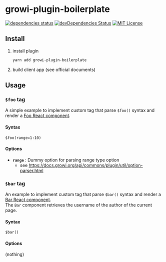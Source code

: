 # growi-plugin-boilerplate

[![dependencies status](https://david-dm.org/weseek/growi-plugin-boilerplate.svg)](https://david-dm.org/weseek/growi-plugin-boilerplate)
[![devDependencies Status](https://david-dm.org/weseek/growi-plugin-boilerplate/dev-status.svg)](https://david-dm.org/weseek/growi-plugin-boilerplate?type=dev)
[![MIT License](http://img.shields.io/badge/license-MIT-blue.svg?style=flat)](LICENSE)

Install
--------

1. install plugin

    ```bash
    yarn add growi-plugin-boilerplate
    ```

1. build client app (see official documents)


Usage
------

### `$foo` tag

A simple example to implement custom tag that parse `$foo()` syntax and render a [Foo React component](https://github.com/weseek/growi-plugin-boilerplate/blob/master/src/client/js/components/Foo.jsx).

#### Syntax

```
$foo(range=1:10)
```

#### Options

- **`range`** : Dummy option for parsing range type option
    - see https://docs.growi.org/api/commons/plugin/util/option-parser.html


### `$bar` tag

An example to implement custom tag that parse `$bar()` syntax and render a [Bar React component](https://github.com/weseek/growi-plugin-boilerplate/blob/master/src/client/js/components/Bar.jsx).  
The `Bar` component retrieves the username of the author of the current page.

#### Syntax

```
$bar()
```

#### Options

(nothing)

